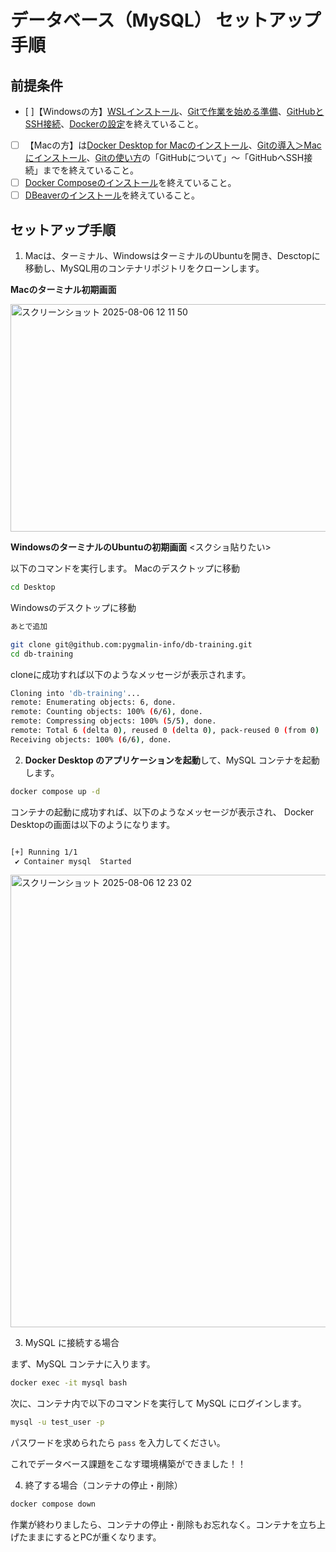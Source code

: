 # データベース（MySQL） セットアップ手順

## 前提条件

- [ ]【Windowsの方】[WSLインストール](https://respawn.littleheroes.jp/w/courses/2285/2351/2352/1284?lhsct=content-1284)、[Gitで作業を始める準備](https://respawn.littleheroes.jp/w/courses/2285/2351/2353/1286?lhsct=content-1286)、[GitHubとSSH接続](https://respawn.littleheroes.jp/w/courses/2285/2351/2353/1287?lhsct=content-1287)、[Dockerの設定](https://respawn.littleheroes.jp/w/courses/2285/2351/2354/1288?lhsct=content-1288)を終えていること。
- [ ] 【Macの方】は[Docker Desktop for Macのインストール](https://respawn.littleheroes.jp/w/courses/596/1357/1380/797?lhsct=content-797)、[Gitの導入＞Macにインストール](https://respawn.littleheroes.jp/w/courses/595/640/742/277?lhsct=content-277)、[Gitの使い方](https://respawn.littleheroes.jp/w/courses/595/641)の「GitHubについて」〜「GitHubへSSH接続」までを終えていること。
- [ ] [Docker Composeのインストール](https://respawn.littleheroes.jp/w/courses/596/1356/1375/781?lhsct=content-781)を終えていること。
- [ ] [DBeaverのインストール](https://respawn.littleheroes.jp/w/courses/1977/1978/1979/1031?lhsct=content-1031)を終えていること。

## セットアップ手順

1. Macは、ターミナル、WindowsはターミナルのUbuntuを開き、Desctopに移動し、MySQL用のコンテナリポジトリをクローンします。

**Macのターミナル初期画面**

<img width="573" height="364" alt="スクリーンショット 2025-08-06 12 11 50" src="https://github.com/user-attachments/assets/96b46c81-590c-4099-9e89-2acbe73b5338" />

**WindowsのターミナルのUbuntuの初期画面**
<スクショ貼りたい>

以下のコマンドを実行します。
Macのデスクトップに移動
```bash
cd Desktop
```

Windowsのデスクトップに移動
```bash
あとで追加
```

```bash
git clone git@github.com:pygmalin-info/db-training.git
cd db-training
```

cloneに成功すれば以下のようなメッセージが表示されます。
```bash
Cloning into 'db-training'...
remote: Enumerating objects: 6, done.
remote: Counting objects: 100% (6/6), done.
remote: Compressing objects: 100% (5/5), done.
remote: Total 6 (delta 0), reused 0 (delta 0), pack-reused 0 (from 0)
Receiving objects: 100% (6/6), done.
```

2. **Docker Desktop のアプリケーションを起動**して、MySQL コンテナを起動します。

```bash
docker compose up -d
```
コンテナの起動に成功すれば、以下のようなメッセージが表示され、	Docker Desktopの画面は以下のようになります。
```bash

[+] Running 1/1
 ✔ Container mysql  Started  
```

<img width="1264" height="724" alt="スクリーンショット 2025-08-06 12 23 02" src="https://github.com/user-attachments/assets/8495973f-ae68-4176-845b-c3f0aa70a938" />


3. MySQL に接続する場合

まず、MySQL コンテナに入ります。

```bash
docker exec -it mysql bash
```

次に、コンテナ内で以下のコマンドを実行して MySQL にログインします。

```bash
mysql -u test_user -p
```

パスワードを求められたら `pass` を入力してください。

これでデータベース課題をこなす環境構築ができました！！


4. 終了する場合（コンテナの停止・削除）

```bash
docker compose down
```

作業が終わりましたら、コンテナの停止・削除もお忘れなく。コンテナを立ち上げたままにするとPCが重くなります。
